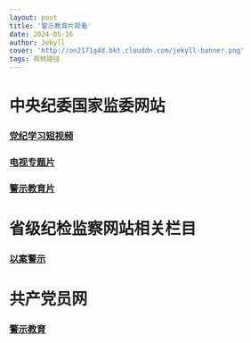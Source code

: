 ```yaml
---
layout: post
title: '警示教育片观看'
date: 2024-05-16
author: Jekyll
cover: 'http://on2171g4d.bkt.clouddn.com/jekyll-banner.png'
tags: 视频路径
---
```


<h1>中央纪委国家监委网站</h1>

<h3><a href="https://www.ccdi.gov.cn/specialn/xtlsdj/xtlsdjspjd/">党纪学习短视频</a></h3>

<h3><a href="https://www.ccdi.gov.cn/shipinn/dsztp/">电视专题片</a></h3>

<h3><a href="https://www.ccdi.gov.cn/jzn/">警示教育片</a></h3>

<h1>省级纪检监察网站相关栏目</h1>

<h3><a href="http://www.hebcdi.gov.cn/node_122906.htm">以案警示</a></h3>

<h1>共产党员网</h1>

<h3><a href="https://www.12371.cn/special/jsjy/">警示教育</a></h3>

